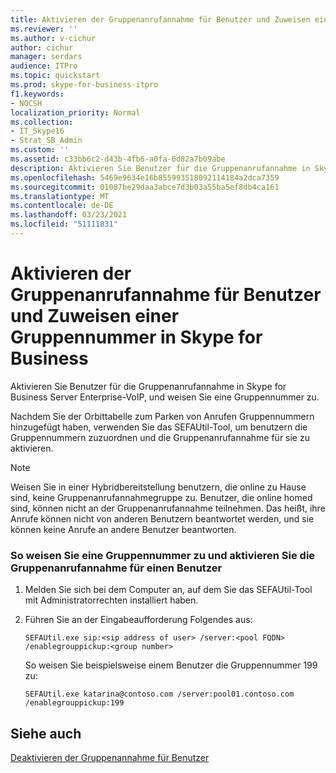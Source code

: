 ```yaml
---
title: Aktivieren der Gruppenanrufannahme für Benutzer und Zuweisen einer Gruppennummer in Skype for Business
ms.reviewer: ''
ms.author: v-cichur
author: cichur
manager: serdars
audience: ITPro
ms.topic: quickstart
ms.prod: skype-for-business-itpro
f1.keywords:
- NOCSH
localization_priority: Normal
ms.collection:
- IT_Skype16
- Strat_SB_Admin
ms.custom: ''
ms.assetid: c33bb6c2-d43b-4fb6-a0fa-6d82a7b09abe
description: Aktivieren Sie Benutzer für die Gruppenanrufannahme in Skype for Business Server Enterprise-VoIP, und weisen Sie eine Gruppennummer zu.
ms.openlocfilehash: 5469e9634e16b855993518092114184a2dca7359
ms.sourcegitcommit: 01087be29daa3abce7d3b03a55ba5ef8db4ca161
ms.translationtype: MT
ms.contentlocale: de-DE
ms.lasthandoff: 03/23/2021
ms.locfileid: "51111831"
---
```

# <a name="enable-group-call-pickup-for-users-and-assign-a-group-number-in-skype-for-business"></a>Aktivieren der Gruppenanrufannahme für Benutzer und Zuweisen einer Gruppennummer in Skype for Business

Aktivieren Sie Benutzer für die Gruppenanrufannahme in Skype for Business Server Enterprise-VoIP, und weisen Sie eine Gruppennummer zu.

Nachdem Sie der Orbittabelle zum Parken von Anrufen Gruppennummern hinzugefügt haben, verwenden Sie das SEFAUtil-Tool, um benutzern die Gruppennummern zuzuordnen und die Gruppenanrufannahme für sie zu aktivieren.

> [!NOTE]
> Weisen Sie in einer Hybridbereitstellung benutzern, die online zu Hause sind, keine Gruppenanrufannahmegruppe zu. Benutzer, die online homed sind, können nicht an der Gruppenanrufannahme teilnehmen. Das heißt, ihre Anrufe können nicht von anderen Benutzern beantwortet werden, und sie können keine Anrufe an andere Benutzer beantworten.

### <a name="to-assign-a-group-number-and-enable-group-call-pickup-for-a-user"></a>So weisen Sie eine Gruppennummer zu und aktivieren Sie die Gruppenanrufannahme für einen Benutzer

1. Melden Sie sich bei dem Computer an, auf dem Sie das SEFAUtil-Tool mit Administratorrechten installiert haben.

2. Führen Sie an der Eingabeaufforderung Folgendes aus:

   ```console
   SEFAUtil.exe sip:<sip address of user> /server:<pool FQDN> /enablegrouppickup:<group number>
   ```

    So weisen Sie beispielsweise einem Benutzer die Gruppennummer 199 zu:

   ```console
   SEFAUtil.exe katarina@contoso.com /server:pool01.contoso.com /enablegrouppickup:199
   ```

## <a name="see-also"></a>Siehe auch

[Deaktivieren der Gruppenannahme für Benutzer](/previous-versions/office/lync-server-2013/lync-server-2013-disable-group-call-pickup-for-users)
